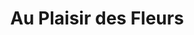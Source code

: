 ---
title: "Au Plaisir des Fleurs"
url: /la-bazoche-gouet/au-plaisir-des-fleurs/
shop: fleuriste
---